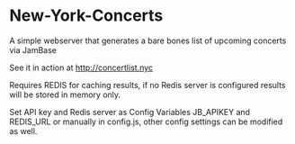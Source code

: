 # New-York-Concerts

A simple webserver that generates a bare bones list of upcoming concerts via JamBase

See it in action at
	http://concertlist.nyc

Requires REDIS for caching results, if no Redis server is configured results will be stored in memory only.

Set API key and Redis server as Config Variables JB_APIKEY and REDIS_URL or manually in config.js, other config settings can be modified as well.
